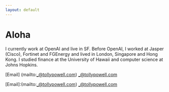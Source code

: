 ```yaml
---
layout: default
---
```


# Aloha

I currently work at OpenAI and live in SF. Before OpenAI, I worked at Jasper (Cisco), Fortinet and FGEnergy and lived in London, Singapore and Hong Kong. I studied finance at the University of Hawaii and computer science at Johns Hopkins. 

[Email] (mailto:_@tollypowell.com) _@tollypowell.com 

[Email]:(mailto:_@tollypowell.com) _@tollypowell.com 

